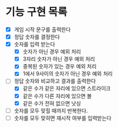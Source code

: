 # 기능 구현 목록

- [x] 게임 시작 문구를 출력한다
- [x] 정답 숫자를 결정한다
- [x] 숫자를 입력 받는다
    - [x] 숫자가 아닌 경우 예외 처리
    - [x] 3자리 숫자가 아닌 경우 예외 처리
    - [x] 중복된 숫자가 있는 경우 예외 처리
    - [x] 1에서 9사이의 숫자가 아닌 경우 예외 처리
- [ ] 정답 숫자와 비교하고 결과를 출력한다
    - [x] 같은 수가 같은 자리에 있으면 스트라이크
    - [x] 같은 수가 다른 자리에 있으면 볼
    - [x] 같은 수가 전혀 없으면 낫싱
- [ ] 숫자를 모두 맞힐 때까지 반복한다.
- [ ] 숫자를 모두 맞히면 재시작 여부를 입력받는다
